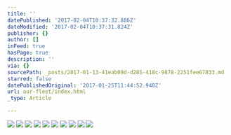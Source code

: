 ```yaml
---
title: ''
datePublished: '2017-02-04T10:37:32.886Z'
dateModified: '2017-02-04T10:37:31.824Z'
publisher: {}
author: []
inFeed: true
hasPage: true
description: ''
via: {}
sourcePath: _posts/2017-01-13-41eab09d-d285-418c-9878-2251fee67833.md
starred: false
datePublishedOriginal: '2017-01-25T11:44:52.940Z'
url: our-fleet/index.html
_type: Article

---
```

![](https://the-grid-user-content.s3-us-west-2.amazonaws.com/b6900d7a-187a-4d03-a033-6cd641d83222.png)
![](https://the-grid-user-content.s3-us-west-2.amazonaws.com/2cfbd44c-f6c8-4952-a9b2-f7376c464109.jpg)
![](https://s3-us-west-2.amazonaws.com/the-grid-img/p/242aeeb597fe7202e1681cc5284b89022c03c764.jpg)
![](https://the-grid-user-content.s3-us-west-2.amazonaws.com/9daea3cf-558d-426c-894d-449055d8fce8.jpg)
![](https://the-grid-user-content.s3-us-west-2.amazonaws.com/9c04d64b-7f0f-4c84-ae14-efb15b9883b2.jpg)
![](https://the-grid-user-content.s3-us-west-2.amazonaws.com/b37c4b9f-e10e-43c9-bb22-286c5d37d84c.jpg)
![](https://the-grid-user-content.s3-us-west-2.amazonaws.com/7b7e1180-159d-4a0c-aa67-7cd8b3f9e682.jpg)
![](https://the-grid-user-content.s3-us-west-2.amazonaws.com/5ae3e4f9-6d1e-4fe3-9103-22f1928b2ed4.jpg)
![](https://the-grid-user-content.s3-us-west-2.amazonaws.com/b3430f0b-35c9-48e7-89eb-85aac5d6a7cb.jpg)
![](https://the-grid-user-content.s3-us-west-2.amazonaws.com/faa88fff-c506-485c-8926-e116c174e09f.jpg)